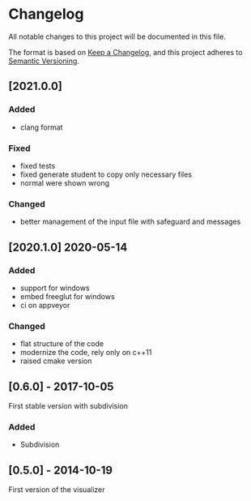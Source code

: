 # Changelog
All notable changes to this project will be documented in this file.

The format is based on [Keep a Changelog](https://keepachangelog.com/en/1.0.0/),
and this project adheres to [Semantic Versioning](https://semver.org/spec/v2.0.0.html).

## [2021.0.0] 
### Added
- clang format

### Fixed
- fixed tests
- fixed generate student to copy only necessary files
- normal were shown wrong

### Changed
- better management of the input file with safeguard and messages

## [2020.1.0] 2020-05-14
### Added
- support for windows
- embed freeglut for windows
- ci on appveyor

### Changed
- flat structure of the code
- modernize the code, rely only on c++11
- raised cmake version


## [0.6.0] - 2017-10-05
First stable version with subdivision
### Added
- Subdivision


## [0.5.0] - 2014-10-19
First version of the visualizer

